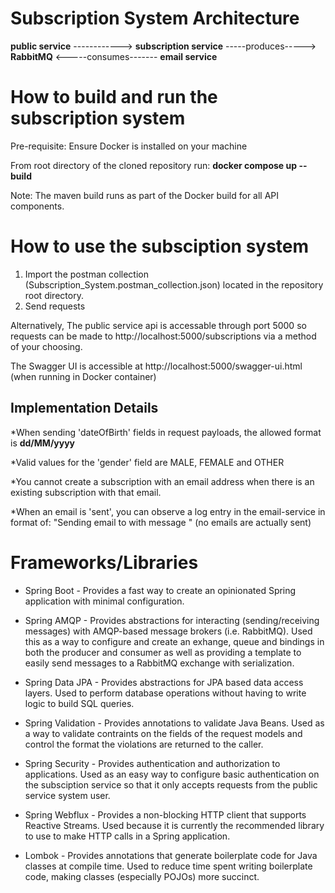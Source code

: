 # Subscription System Architecture

 
**public service** ------------> **subscription service** -----produces-----> **RabbitMQ** <-----consumes------- **email service**



# How to build and run the subscription system
Pre-requisite: Ensure Docker is installed on your machine

From root directory of the cloned repository run:
**docker compose up --build**

Note: The maven build runs as part of the Docker build for all API components.

# How to use the subsciption system
1. Import the postman collection (Subscription_System.postman_collection.json) located in the repository root directory.
2. Send requests

Alternatively, The public service api is accessable through port 5000 so requests can be made to http://localhost:5000/subscriptions via a method of your choosing.

The Swagger UI is accessible at http://localhost:5000/swagger-ui.html (when running in Docker container)

## Implementation Details

*When sending 'dateOfBirth' fields in request payloads, the allowed format is **dd/MM/yyyy**

*Valid values for the 'gender' field are MALE, FEMALE and OTHER

*You cannot create a subscription with an email address when there is an existing subscription with that email.

*When an email is 'sent', you can observe a log entry in the email-service in format of: "Sending email to <email-address> with message <message>" (no emails are actually sent)


# Frameworks/Libraries

* Spring Boot - Provides a fast way to create an opinionated Spring application with minimal configuration. 

* Spring AMQP - Provides abstractions for interacting (sending/receiving messages) with AMQP-based message brokers (i.e. RabbitMQ). Used this as a way to configure and create an exhange, queue and bindings in both the producer and consumer as well as providing a template to easily send messages to a RabbitMQ exchange with serialization.

* Spring Data JPA - Provides abstractions for JPA based data access layers. Used to perform database operations without having to write logic to build SQL queries.

* Spring Validation - Provides annotations to validate Java Beans. Used as a way to validate contraints on the fields of the request models and control the format the violations are returned to the caller.

* Spring Security - Provides authentication and authorization to applications. Used as an easy way to configure basic authentication on the subsciption service so that it only accepts requests from the public service system user.

* Spring Webflux - Provides a non-blocking HTTP client that supports Reactive Streams. Used because it is currently the recommended library to use to make HTTP calls in a Spring application.

* Lombok - Provides annotations that generate boilerplate code for Java classes at compile time. Used to reduce time spent writing boilerplate code, making classes (especially POJOs) more succinct.

